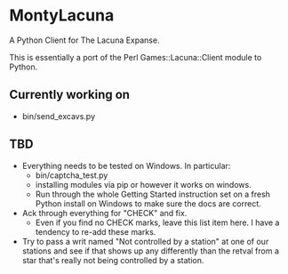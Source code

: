 MontyLacuna
===========

A Python Client for The Lacuna Expanse.

This is essentially a port of the Perl Games::Lacuna::Client module to Python.  

## Currently working on 
- bin/send_excavs.py

## TBD
- Everything needs to be tested on Windows.  In particular:
  - bin/captcha_test.py
  - installing modules via pip or however it works on windows.
  - Run through the whole Getting Started instruction set on a fresh Python install on 
    Windows to make sure the docs are correct.
- Ack through everything for "CHECK" and fix.
  - Even if you find no CHECK marks, leave this list item here.  I have a tendency to 
    re-add these marks.
- Try to pass a writ named "Not controlled by a station" at one of our stations and see if 
  that shows up any differently than the retval from a star that's really not being 
  controlled by a station.

